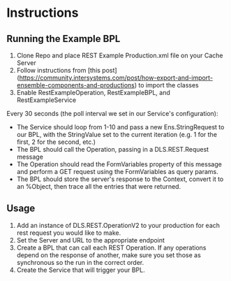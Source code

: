 # Instructions

## Running the Example BPL

1. Clone Repo and place REST Example Production.xml file on your Cache Server
2. Follow instructions from [this post] (https://community.intersystems.com/post/how-export-and-import-ensemble-components-and-productions) to import the classes
3. Enable RestExampleOperation, RestExampleBPL, and RestExampleService

Every 30 seconds (the poll interval we set in our Service's configuration):

* The Service should loop from 1-10 and pass a new Ens.StringRequest to our BPL, with the StringValue set to the current iteration (e.g. 1 for the first, 2 for the second, etc.)
* The BPL should call the Operation, passing in a DLS.REST.Request message
* The Operation should read the FormVariables property of this message and perform a GET request using the FormVariables as query params.
* The BPL should store the server's response to the Context, convert it to an %Object, then trace all the entries that were returned.

## Usage
1. Add an instance of DLS.REST.OperationV2 to your production for each rest request you would like to make.
2. Set the Server and URL to the appropriate endpoint
3. Create a BPL that can call each REST Operation. If any operations depend on the response of another, make sure you set those as synchronous so the run in the correct order.
4. Create the Service that will trigger your BPL.
